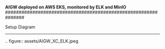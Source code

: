 **AIGW deployed on AWS EKS, monitored by ELK and MinIO**
###############################################################

Setup Diagram
***************


.. figure:: assets/AIGW_XC_ELK.jpeg
